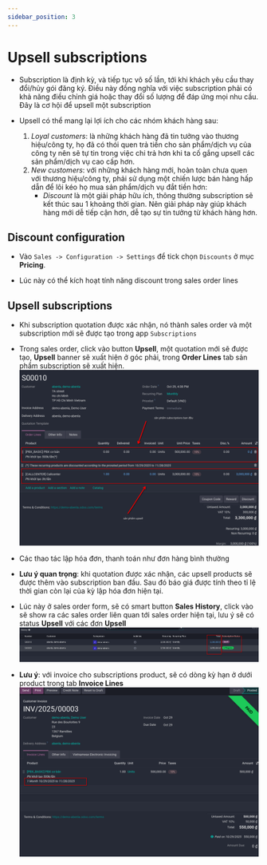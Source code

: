 ```yaml
---
sidebar_position: 3
---
```


# Upsell subscriptions

- Subscription là định kỳ, và tiếp tục vô số lần, tới khi khách yêu cầu thay đổi/hủy gói đăng ký. Điều này đồng nghĩa với việc subscription phải
  có khả năng điều chỉnh giá hoặc thay đổi số lượng để đáp ứng mọi nhu cầu. Đây là cơ hội để upsell một subscription

- Upsell có thể mang lại lợi ích cho các nhóm khách hàng sau:
  1. _Loyal customers_: là những khách hàng đã tin tưởng vào thương hiệu/công ty, họ đã có thói quen trả tiền cho sản phẩm/dịch vụ của công ty
     nên sẽ tự tin trong việc chi trả hơn khi ta cố gắng upsell các sản phẩm/dịch vụ cao cấp hơn.
  2. _New customers_: với những khách hàng mới, hoàn toàn chưa quen với thương hiệu/công ty, phải sử dụng một chiến lược bán hàng hấp dẫn để lôi kéo
     họ mua sản phẩm/dịch vụ đắt tiền hơn:
     - _Discount_ là một giải pháp hữu ích, thông thường subscription sẽ kết thúc sau 1 khoảng thời gian. Nên giải pháp này giúp khách hàng mới
       dễ tiếp cận hơn, dễ tạo sự tin tưởng từ khách hàng hơn.

## Discount configuration

- Vào `Sales -> Configuration -> Settings` để tick chọn `Discounts` ở mục **Pricing**.

- Lúc này có thể kích hoạt tính năng discount trong sales order lines

## Upsell subscriptions

- Khi subscription quotation được xác nhận, nó thành sales order và một subscription mới sẽ được tạo trong app `Subscriptions`

- Trong sales order, click vào button **Upsell**, một quotation mới sẽ được tạo, **Upsell** banner sẽ xuất hiện ở góc phải, trong **Order Lines** tab
  sản phẩm subscription sẽ xuất hiện.
  ![subscription upsell](./img/subscriptions_upsell.png)

- Các thao tác lập hóa đơn, thanh toán như đơn hàng bình thường

- **Lưu ý quan trọng**: khi quotation được xác nhận, các upsell products sẽ được thêm vào subscription ban đầu. Sau đó báo giá được tính
  theo tỉ lệ thời gian còn lại của kỳ lập hóa đơn hiện tại.

- Lúc này ở sales order form, sẽ có smart button **Sales History**, click vào sẽ show ra các sales order liên quan tới sales order hiện tại, lưu ý sẽ có status **Upsell** với các đơn **Upsell**
  ![sales history](./img/sales_history.png)

- **Lưu ý**: với invoice cho subscriptions product, sẽ có dòng kỳ hạn ở dưới product trong tab **Invoice Lines**
  ![subscription products invoice](./img/invoice_subscription_products.png)
